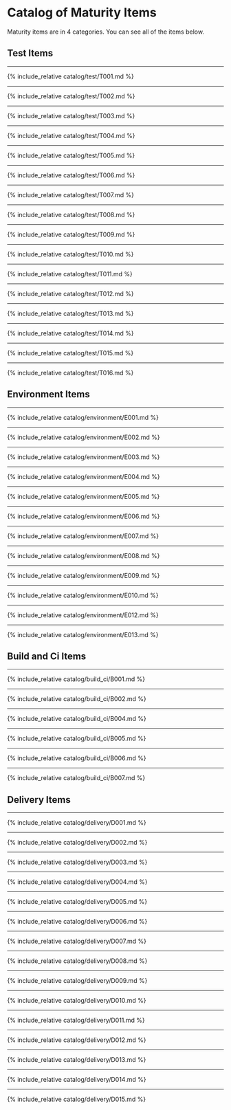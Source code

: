 # Catalog of Maturity Items

Maturity items are in 4 categories. You can see all of the items below.

## Test Items

---
{% include_relative catalog/test/T001.md %}

---
{% include_relative catalog/test/T002.md %}

---
{% include_relative catalog/test/T003.md %}

---
{% include_relative catalog/test/T004.md %}

---
{% include_relative catalog/test/T005.md %}

---
{% include_relative catalog/test/T006.md %}

---
{% include_relative catalog/test/T007.md %}

---
{% include_relative catalog/test/T008.md %}

---
{% include_relative catalog/test/T009.md %}

---
{% include_relative catalog/test/T010.md %}

---
{% include_relative catalog/test/T011.md %}

---
{% include_relative catalog/test/T012.md %}

---
{% include_relative catalog/test/T013.md %}

---
{% include_relative catalog/test/T014.md %}

---
{% include_relative catalog/test/T015.md %}

---
{% include_relative catalog/test/T016.md %}

## Environment Items

---
{% include_relative catalog/environment/E001.md %}

---
{% include_relative catalog/environment/E002.md %}

---
{% include_relative catalog/environment/E003.md %}

---
{% include_relative catalog/environment/E004.md %}

---
{% include_relative catalog/environment/E005.md %}

---
{% include_relative catalog/environment/E006.md %}

---
{% include_relative catalog/environment/E007.md %}

---
{% include_relative catalog/environment/E008.md %}

---
{% include_relative catalog/environment/E009.md %}

---
{% include_relative catalog/environment/E010.md %}

---
{% include_relative catalog/environment/E012.md %}

---
{% include_relative catalog/environment/E013.md %}

## Build and Ci Items

---
{% include_relative catalog/build_ci/B001.md %}

---
{% include_relative catalog/build_ci/B002.md %}

---
{% include_relative catalog/build_ci/B004.md %}

---
{% include_relative catalog/build_ci/B005.md %}

---
{% include_relative catalog/build_ci/B006.md %}

---
{% include_relative catalog/build_ci/B007.md %}

## Delivery Items

---
{% include_relative catalog/delivery/D001.md %}

---
{% include_relative catalog/delivery/D002.md %}

---
{% include_relative catalog/delivery/D003.md %}

---
{% include_relative catalog/delivery/D004.md %}

---
{% include_relative catalog/delivery/D005.md %}

---
{% include_relative catalog/delivery/D006.md %}

---
{% include_relative catalog/delivery/D007.md %}

---
{% include_relative catalog/delivery/D008.md %}

---
{% include_relative catalog/delivery/D009.md %}

---
{% include_relative catalog/delivery/D010.md %}

---
{% include_relative catalog/delivery/D011.md %}

---
{% include_relative catalog/delivery/D012.md %}

---
{% include_relative catalog/delivery/D013.md %}

---
{% include_relative catalog/delivery/D014.md %}

---
{% include_relative catalog/delivery/D015.md %}
